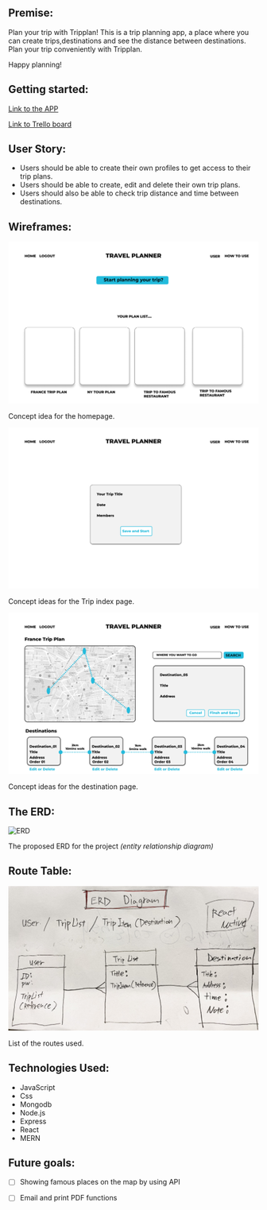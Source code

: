 



## Premise: 

Plan your trip with Tripplan!
This is a trip planning app, a place where you can create trips,destinations and see the distance between destinations. Plan your trip conveniently with Tripplan.
 
Happy planning!


## Getting started:
[Link to the APP](https://tripnote.herokuapp.com//)

[Link to Trello board](https://trello.com/b/5EkXJrqq/sei-59project-04)


## User Story:

- Users should be able to create their own profiles to get access to their trip plans.
- Users should be able to create, edit and delete their own trip plans.
- Users should also be able to check trip distance and time between destinations.


## Wireframes:
 
![Proposed Homepage](./img/HomePage.png)

Concept idea for the homepage.

![ProposedTripPage](./img/TripList.png)

Concept ideas for the Trip index page.

![Proposed Destination Page](./img/Destinations.png)

Concept ideas for the destination page.



## The ERD: 

![ERD](.img/turnaround.jpg)

The proposed ERD for the project *(entity relationship diagram)*


## Route Table:
![RouteTable](./img/turnaround.jpg)
 
List of the routes used.

## Technologies Used:
- JavaScript
- Css
- Mongodb
- Node.js
- Express
- React
- MERN


## Future goals:
- [ ] Showing famous places on the map by using API
- [ ] Email and print PDF functions

